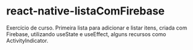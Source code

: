 # react-native-listaComFirebase
Exercício de curso. Primeira lista para adicionar e listar itens, criada com Firebase, utilizando useState e useEffect, alguns recursos como ActivityIndicator. 
